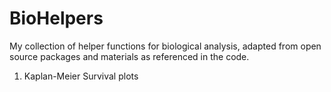 # BioHelpers
My collection of helper functions for biological analysis, adapted from open source packages and materials as referenced in the code.
1) Kaplan-Meier Survival plots
